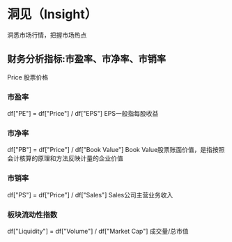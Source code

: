 # 洞见（Insight）
洞悉市场行情，把握市场热点
## 财务分析指标:市盈率、市净率、市销率
Price 股票价格
### 市盈率
df["PE"] = df["Price"] / df["EPS"]
EPS一般指每股收益
### 市净率
df["PB"] = df["Price"] / df["Book Value"]
Book Value股票账面价值，是指按照会计核算的原理和方法反映计量的企业价值
### 市销率
df["PS"] = df["Price"] / df["Sales"]
Sales公司主营业务收入
### 板块流动性指数
df["Liquidity"] = df["Volume"] / df["Market Cap"]
成交量/总市值

